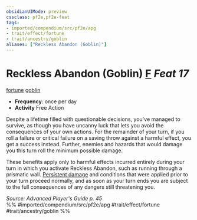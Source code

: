 ```yaml
---
obsidianUIMode: preview
cssclass: pf2e,pf2e-feat
tags:
- imported/compendium/src/pf2e/apg
- trait/effect/fortune
- trait/ancestry/goblin
aliases: ["Reckless Abandon (Goblin)"]
---
```

# Reckless Abandon (Goblin)  [F](chapter-9-playing-the-game.md#Actions "Free Action") *Feat 17*  
[fortune](fortune.md)  [goblin](goblin.md)  

- **Frequency**: once per day
- **Activity** Free Action

Despite a lifetime filled with questionable decisions, you've managed to survive, as though you have uncanny luck that lets you avoid the consequences of your own actions. For the remainder of your turn, if you roll a failure or critical failure on a saving throw against a harmful effect, you get a success instead. Further, enemies and hazards that would damage you this turn roll the minimum possible damage.

These benefits apply only to harmful effects incurred entirely during your turn in which you activate Reckless Abandon, such as running through a prismatic wall. [Persistent damage](conditions.md#Persistent%20Damage) and conditions that were applied prior to your turn proceed normally, and as soon as your turn ends you are subject to the full consequences of any dangers still threatening you.

*Source: Advanced Player's Guide p. 45*  
%% #imported/compendium/src/pf2e/apg #trait/effect/fortune #trait/ancestry/goblin %%